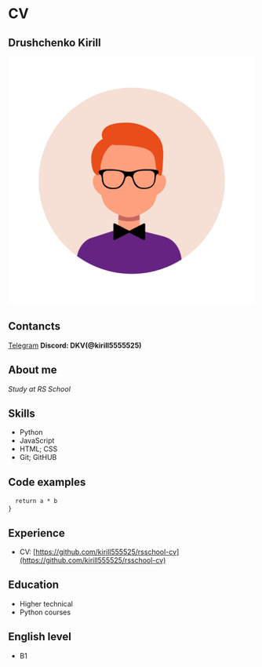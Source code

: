 # CV

## Drushchenko Kirill
![Avatar](img/avatar.jpg)

## Contancts
[Telegram](https://t.me/kirill555525)
**Discord: DKV(@kirill5555525)**

## About me
*Study at RS School*

## Skills
* Python
* JavaScript
* HTML; CSS
* Git; GitHUB

## Code examples
```function multiply(a, b){
  return a * b
}
```

## Experience
* CV: [https://github.com/kirill555525/rsschool-cv](https://github.com/kirill555525/rsschool-cv)

## Education
* Higher technical
* Python courses

## English level
* B1

